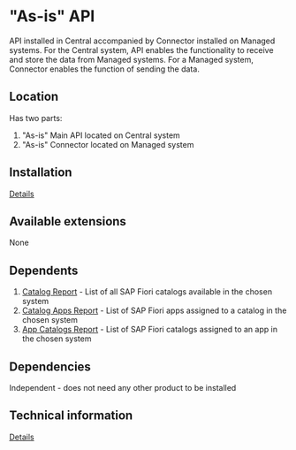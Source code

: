 # "As-is" API

API installed in Central accompanied by Connector installed on Managed systems. For the Central system, API enables the functionality to receive and store the data from Managed systems. For a Managed system, Connector enables the function of sending the data.

## Location
Has two parts:
1. "As-is" Main API located on Central system
2. "As-is" Connector located on Managed system

## Installation 
[Details](asis/FPS01/inst.md)

## Available extensions
None

## Dependents
1. [Catalog Report](cr/FPS01/main.md) - List of all SAP Fiori catalogs available in the chosen system
2. [Catalog Apps Report](ca/FPS01/main.md) - List of SAP Fiori apps assigned to a catalog in the chosen system
3. [App Catalogs Report](ac/FPS01/main.md) - List of SAP Fiori catalogs assigned to an app in the chosen system

## Dependencies
Independent - does not need any other product to be installed

## Technical information
[Details](asis/FPS01/tech.md)